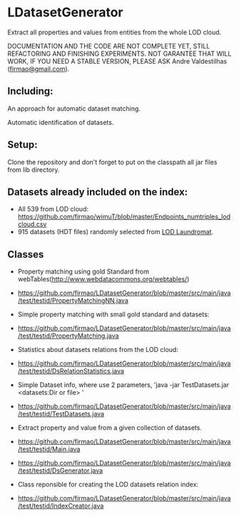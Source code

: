 # LDatasetGenerator
Extract all properties and values from entities from the whole LOD cloud.

DOCUMENTATION AND THE CODE ARE NOT COMPLETE YET, STILL REFACTORING AND FINISHING EXPERIMENTS. NOT GARANTEE THAT WILL WORK, IF YOU NEED A STABLE VERSION, PLEASE ASK Andre Valdestilhas (firmao@gmail.com).

## Including: 
An approach for automatic dataset matching.

Automatic identification of datasets.

## Setup:
Clone the repository and don't forget to put on the classpath all jar files from lib directory.

## Datasets already included on the index:
- All 539 from LOD cloud: https://github.com/firmao/wimuT/blob/master/Endpoints_numtriples_lodcloud.csv
- 915 datasets (HDT files) randomly selected from [LOD Laundromat](http://lodlaundromat.org/).

## Classes
- Property matching using gold Standard from webTables(http://www.webdatacommons.org/webtables/)
- https://github.com/firmao/LDatasetGenerator/blob/master/src/main/java/test/testid/PropertyMatchingNN.java

- Simple property matching with small gold standard and datasets:
- https://github.com/firmao/LDatasetGenerator/blob/master/src/main/java/test/testid/PropertyMatching.java

- Statistics about datasets relations from the LOD cloud:
- https://github.com/firmao/LDatasetGenerator/blob/master/src/main/java/test/testid/DsRelationStatistics.java

- Simple Dataset info, where use 2 parameters, 'java -jar TestDatasets.jar <datasets:Dir or file> <SPARQL query>'
- https://github.com/firmao/LDatasetGenerator/blob/master/src/main/java/test/testid/TestDatasets.java
  
- Extract property and value from a given collection of datasets.
- https://github.com/firmao/LDatasetGenerator/blob/master/src/main/java/test/testid/Main.java
- https://github.com/firmao/LDatasetGenerator/blob/master/src/main/java/test/testid/DsGenerator.java

- Class reponsible for creating the LOD datasets relation index:
- https://github.com/firmao/LDatasetGenerator/blob/master/src/main/java/test/testid/IndexCreator.java
